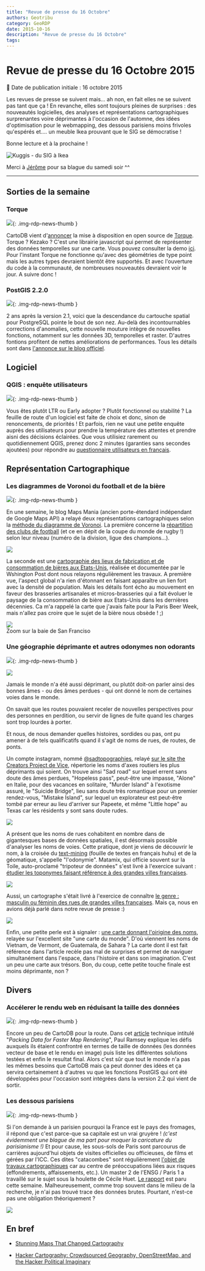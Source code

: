 ```yaml
---
title: "Revue de presse du 16 Octobre"
authors: Geotribu
category: GeoRDP
date: 2015-10-16
description: "Revue de presse du 16 Octobre"
tags:
---
```


# Revue de presse du 16 Octobre 2015


:calendar: Date de publication initiale : 16 octobre 2015

Les revues de presse se suivent mais... ah non, en fait elles ne se suivent pas tant que ça ! En revanche, elles sont toujours pleines de surprises : des nouveautés logicielles, des analyses et représentations cartographiques surprenantes voire déprimantes à l'occasion de l'automne, des idées d'optimisation pour le webmapping, des dessous parisiens moins frivoles qu'espérés et.... un meuble Ikea prouvant que le SIG se démocratise !

Bonne lecture et à la prochaine !

![Kuggis - du SIG à Ikea](https://web.archive.org/web/20170304203354im_/https://cdn.geotribu.fr/img/articles-blog-rdp/divers/kuggis.jpg)

Merci à [Jérôme](https://web.archive.org/web/20170304203354/https://twitter.com/jdesboeufs) pour sa blague du samedi soir ^^

----

## Sorties de la semaine


### Torque

![](https://web.archive.org/web/20170304203354im_/https://cdn.geotribu.fr/img/logos-icones/logiciels_librairies/carto_db.png){: .img-rdp-news-thumb }

CartoDB vient d'[annoncer](https://web.archive.org/web/20170304203354/http://blog.cartodb.com/torque-public/) la mise à disposition en open source de [Torque](https://web.archive.org/web/20170304203354/https://github.com/CartoDB/torque). Torque ? Kezako ? C'est une librairie javascript qui permet de représenter des données temporelles sur une carte. Vous pouvez consulter la demo [ici](https://web.archive.org/web/20170304203354/http://cartodb.github.io/torque/). Pour l'instant Torque ne fonctionne qu'avec des géométries de type point mais les autres types devraient bientôt être supportés. Et avec l'ouverture du code à la communauté, de nombreuses nouveautés devraient voir le jour. A suivre donc !


### PostGIS 2.2.0

![](https://web.archive.org/web/20170304203354im_/https://cdn.geotribu.fr/img/logos-icones/logiciels_librairies/postgis.png){: .img-rdp-news-thumb }

2 ans après la version 2.1, voici que la descendance du cartouche spatial pour PostgreSQL pointe le bout de son nez. Au-delà des incontournables corrections d'anomalies, cette nouvelle mouture intègre de nouvelles fonctions, notamment sur les données 3D, temporelles et raster. D'autres fontions profitent de nettes améliorations de performances. Tous les détails sont dans [l'annonce sur le blog officiel](https://web.archive.org/web/20170304203354/http://postgis.net/2015/10/07/postgis-2.2.0).



## Logiciel


### QGIS : enquête utilisateurs

![](https://web.archive.org/web/20170304203354im_/https://cdn.geotribu.fr/img/logos-icones/logiciels_librairies/qgis.png){: .img-rdp-news-thumb }

Vous êtes plutôt LTR ou Early adopter ? Plutôt fonctionnel ou stabilité ? La feuille de route d'un logiciel est faite de choix et donc, sinon de renoncements, de priorités ! Et parfois, rien ne vaut une petite enquête auprès des utilisateurs pour prendre la température des attentes et prendre aisni des décisions éclairées. Que vous utilisiez rarement ou quotidiennement QGIS, prenez donc 2 minutes (garanties sans secondes ajoutées) pour répondre au [questionnaire utilisateurs en français](https://web.archive.org/web/20170304203354/http://blog.qgis.org/2015/10/15/take-the-qgis-user-survey-in-french/).



## Représentation Cartographique


### Les diagrammes de Voronoi du football et de la bière

![](https://web.archive.org/web/20170304203354im_/https://cdn.geotribu.fr/img/logos-icones/divers/voronoi.png){: .img-rdp-news-thumb }

En une semaine, le blog Maps Mania (ancien porte-étendard indépendant de Google Maps API) a relayé deux représentations cartographiques selon la [méthode du diagramme de Voronoi](https://web.archive.org/web/20170304203354/https://fr.wikipedia.org/wiki/Diagramme_de_Vorono%C3%AF). La première concerne la [répartition des clubs de football](https://web.archive.org/web/20170304203354/http://googlemapsmania.blogspot.fr/2015/10/the-worldwide-voronoi-football-map.html) (et ce en dépit de la coupe du monde de rugby !) selon leur niveau (numéro de la division, ligue des champions...).


![](https://web.archive.org/web/20170304203354im_/https://cdn.geotribu.fr/img/articles-blog-rdp/capture-ecran/voronoiMap_football.PNG)


La seconde est une [cartographie des lieux de fabrication et de consommation de bières aux Etats-Unis](https://web.archive.org/web/20170304203354/http://googlemapsmania.blogspot.fr/2015/10/the-beer-voronoi-map.html), réalisée et documentée par le Wshington Post dont nous relayons régulièrement les travaux. A première vue, l'aspect global n'a rien d'étonnant en faisant apparaître un lien fort avec la densité de population. Mais les détails font écho au mouvement en faveur des brasseries artisanales et micros-brasseries qui a fait évoluer le paysage de la consommation de bière aux Etats-Unis dans les dernières décennies. Ca m'a rappelé la carte que j'avais faite pour la Paris Beer Week, mais n'allez pas croire que le sujet de la bière nous obsède ! ;)


![](https://web.archive.org/web/20170304203354im_/https://cdn.geotribu.fr/img/articles-blog-rdp/capture-ecran/voronoiMap_USbeers_SanFrancisco.png)  
Zoom sur la baie de San Franciso


### Une géographie déprimante et autres odonymes non odorants

![](https://web.archive.org/web/20170304203354im_/https://cdn.geotribu.fr/img/logos-icones/triste.png){: .img-rdp-news-thumb }

[![](https://web.archive.org/web/20170304203354im_/https://cdn.geotribu.fr/img/0f1f4706b8f1ea520747e3fd231a5bd0.jpg)](https://web.archive.org/web/20170304203354/http://thecreatorsproject.vice.com/fr/blog/a-tour-of-the-most-depressingly-named-places-in-the-world)


Jamais le monde n'a été aussi déprimant, ou plutôt doit-on parler ainsi des bonnes âmes - ou des âmes perdues - qui ont donné le nom de certaines voies dans le monde.


On savait que les routes pouvaient receler de nouvelles perspectives pour des personnes en perdition, ou servir de lignes de fuite quand les charges sont trop lourdes à porter.


Et nous, de nous demander quelles histoires, sordides ou pas, ont pu amener à de tels qualificatifs quand il s'agit de noms de rues, de routes, de ponts.


Un compte instagram, nommé [@sadtopographies](https://web.archive.org/web/20170304203354/http://instagram.com/sadtopographies/), relayé [sur le site the Creators Project de Vice](https://web.archive.org/web/20170304203354/http://thecreatorsproject.vice.com/fr/blog/a-tour-of-the-most-depressingly-named-places-in-the-world), répertorie les noms d'axes routiers les plus déprimants qui soient. On trouve ainsi "Sad road" sur lequel errent sans doute des âmes perdues, "Hopeless pass", peut-être une impasse, "Alone" en Italie, pour des vacances en solitaire, "Murder Island" à l'exotisme assuré, le "Suicide Bridge", lieu sans doute très romantique pour un premier rendez-vous, "Mistake Island", sur lequel un explorateur est peut-être tombé par erreur au lieu d'arriver sur Papeete, et même "Little hope" au Texas car les résidents y sont sans doute rudes.


[![](https://web.archive.org/web/20170304203354im_/https://cdn.geotribu.fr/img/articles-blog-rdp/divers/odonymes.png)](https://web.archive.org/web/20170304203354/http://www.datamix.fr/2015/06/odonymie-des-villes-francaises/)


A présent que les noms de rues cohabitent en nombre dans de gigantesques bases de données spatiales, il est désormais possible d'analyser les noms de voies. Cette pratique, dont je viens de découvrir le nom, à la croisée du [text-mining](https://web.archive.org/web/20170304203354/https://fr.wikipedia.org/wiki/Fouille_de_textes) (fouille de textes en français huhu) et de la géomatique, s'appelle "l'odonymie". Matamix, qui officie souvent sur la Toile, auto-proclamé "tripoteur de données" s'est livré à l'exercice suivant : [étudier les toponymes faisant référence à des grandes villes françaises](https://web.archive.org/web/20170304203354/http://www.datamix.fr/2015/06/odonymie-des-villes-francaises/).


[![](https://web.archive.org/web/20170304203354im_/https://cdn.geotribu.fr/img/articles-blog-rdp/divers/genre%20paris.png)](https://web.archive.org/web/20170304203354/http://rue89.nouvelobs.com/rue69/2014/12/17/genre-noms-rues-sans-surprise-ville-est-bleue-256610)


Aussi, un cartographe s'était livré à l'exercice de connaître [le genre : masculin ou féminin des rues de grandes villes françaises](https://web.archive.org/web/20170304203354/http://rue89.nouvelobs.com/rue69/2014/12/17/genre-noms-rues-sans-surprise-ville-est-bleue-256610). Mais ça, nous en avions déjà parlé dans notre revue de presse :)


[![](https://web.archive.org/web/20170304203354im_/https://cdn.geotribu.fr/img/articles-blog-rdp/divers/asie-vrai-noms.jpg)](https://web.archive.org/web/20170304203354/http://www.unecartedumonde.fr/2012/05/la-carte-du-monde-des-vrais-noms/)


Enfin, une petite perle est à signaler : [une carte donnant l'oirigine des noms](https://web.archive.org/web/20170304203354/http://www.unecartedumonde.fr/2012/05/la-carte-du-monde-des-vrais-noms/), relayée sur l'excellent site "une carte du monde". D'où viennent les noms de Vietnam, de Vermont, de Guatemala, de Sahara ? La carte dont il est fait référence dans l'article recèle pas mal de surprises et permet de naviguer simultanément dans l'espace, dans l'histoire et dans son imagination. C'est un peu une carte aux trésors. Bon, du coup, cette petite touche finale est moins déprimante, non ?



## Divers


### Accélerer le rendu web en réduisant la taille des données

![](https://web.archive.org/web/20170304203354im_/https://cdn.geotribu.fr/img/logos-icones/logiciels_librairies/carto_db.png){: .img-rdp-news-thumb }

Encore un peu de CartoDB pour la route. Dans cet [article](https://web.archive.org/web/20170304203354/http://blog.cartodb.com/smaller-faster/) technique intitulé "*Packing Data for Faster Map Rendering*", Paul Ramsey explique les défis auxquels ils étaient confrontré en termes de taille de données (les données vecteur de base et le rendu en image) puis liste les différentes solutions testées et enfin le resultat final. Alors c'est sûr que tout le monde n'a pas les mêmes besoins que CartoDB mais ça peut donner des idées et ça servira certainement à d'autres vu que les fonctions PostGIS qui ont été développées pour l'occasion sont intégrées dans la version 2.2 qui vient de sortir.


### Les dessous parisiens

![](https://web.archive.org/web/20170304203354im_/https://cdn.geotribu.fr/img/internal/icons-rdp-news/world.png){: .img-rdp-news-thumb }

Si l'on demande à un parisien pourquoi la France est le pays des fromages, il répond que c'est parce-que sa capitale est un vrai gruyère ! *(c'est évidemment une blague de ma part pour moquer la caricature du parisianisme !)* Et pour cause, les sous-sols de Paris sont parcourus de carrières aujourd'hui objets de visites officielles ou officieuses, de films et gérées par l'ICC. Ces dites "catacombes" sont régulièrement [l'objet de travaux cartographiques](https://web.archive.org/web/20170304203354/http://www.explographies.com/) car au centre de préoccupations liées aux risques (effondrements, affaissements, etc.). Un master 2 de l'ENSG / Paris 1 a travaillé sur le sujet sous la houlette de Cécile Huet. [Le rapport](https://web.archive.org/web/20170304203354/http://www.ensg.eu/Cartographie-sous-Paris) est paru cette semaine. Malheureusement, comme trop souvent dans le milieu de la recherche, je n'ai pas trouvé trace des données brutes. Pourtant, n'est-ce pas une obligation théoriquement ?


![](https://web.archive.org/web/20170304203354im_/https://cdn.geotribu.fr/img/articles-blog-rdp/divers/SouSolParis.png)



## En bref


- [Stunning Maps That Changed Cartography](https://web.archive.org/web/20170304203354/http://www.wired.com/2015/10/8-stunning-maps-changed-cartography/)

- [Hacker Cartography: Crowdsourced Geography, OpenStreetMap, and the Hacker Political Imaginary](https://web.archive.org/web/20170304203354/http://acme-journal.org/index.php/acme/article/view/1237)
